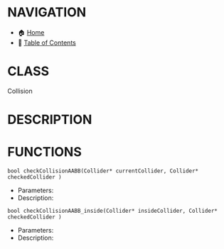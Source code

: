 # NAVIGATION
- 🏠 [Home](../../../readme.md)
- 📖 [Table of Contents](../docs_Chapter_0.00_Table_of_Contents/doc_Chapter_0.00_Table_of_Contents.md)

# CLASS
Collision

# DESCRIPTION

# FUNCTIONS
`bool checkCollisionAABB(Collider* currentCollider, Collider* checkedCollider )`
- Parameters:
- Description: 

`bool checkCollisionAABB_inside(Collider* insideCollider, Collider* checkedCollider )`
- Parameters:
- Description: 
